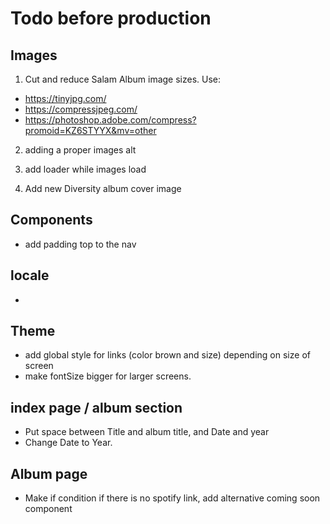 # Todo before production

## Images

1. Cut and reduce Salam Album image sizes. Use:

- https://tinyjpg.com/
- https://compressjpeg.com/
- https://photoshop.adobe.com/compress?promoid=KZ6STYYX&mv=other

2. adding a proper images alt

3. add loader while images load

4. Add new Diversity album cover image

## Components

- add padding top to the nav

## locale

-

## Theme

- add global style for links (color brown and size) depending on size of screen
- make fontSize bigger for larger screens.

## index page / album section

- Put space between Title and album title, and Date and year
- Change Date to Year.

## Album page

- Make if condition if there is no spotify link, add alternative coming soon component
